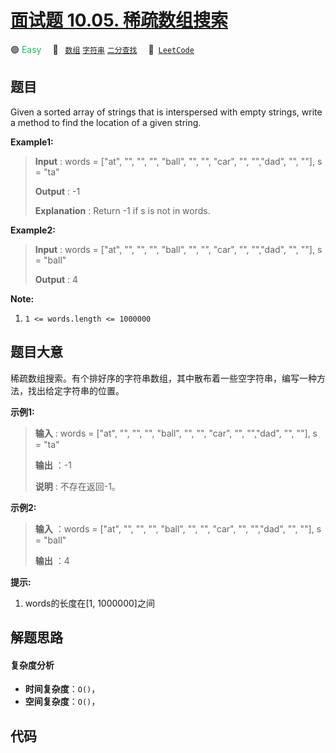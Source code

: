 # [面试题 10.05. 稀疏数组搜索](https://leetcode.cn/problems/sparse-array-search-lcci)

🟢 <font color=#15bd66>Easy</font>&emsp; 🔖&ensp; [`数组`](/leetcode/outline/tag/array.md) [`字符串`](/leetcode/outline/tag/string.md) [`二分查找`](/leetcode/outline/tag/binary-search.md)&emsp; 🔗&ensp;[`LeetCode`](https://leetcode.cn/problems/sparse-array-search-lcci)

## 题目

Given a sorted array of strings that is interspersed with empty strings, write
a method to find the location of a given string.

**Example1:**

> 
> 
> 
> 
> 
> **Input** : words = ["at", "", "", "", "ball", "", "", "car", "", "","dad", "", ""], s = "ta"
> 
> **Output** : -1
> 
> **Explanation** : Return -1 if s is not in words.

**Example2:**

> 
> 
> 
> 
> 
> **Input** : words = ["at", "", "", "", "ball", "", "", "car", "", "","dad", "", ""], s = "ball"
> 
> **Output** : 4
> 
> 

**Note:**

  1. `1 <= words.length <= 1000000`


## 题目大意

稀疏数组搜索。有个排好序的字符串数组，其中散布着一些空字符串，编写一种方法，找出给定字符串的位置。

**示例1:**

> 
> 
> 
> 
> 
> **输入** : words = ["at", "", "", "", "ball", "", "", "car", "", "","dad", "", ""], s = "ta"
> 
> **输出** ：-1
> 
> **说明** : 不存在返回-1。
> 
> 

**示例2:**

> 
> 
> 
> 
> 
> **输入** ：words = ["at", "", "", "", "ball", "", "", "car", "", "","dad", "", ""], s = "ball"
> 
> **输出** ：4
> 
> 

**提示:**

  1. words的长度在[1, 1000000]之间


## 解题思路

#### 复杂度分析

- **时间复杂度**：`O()`，
- **空间复杂度**：`O()`，

## 代码

```javascript

```